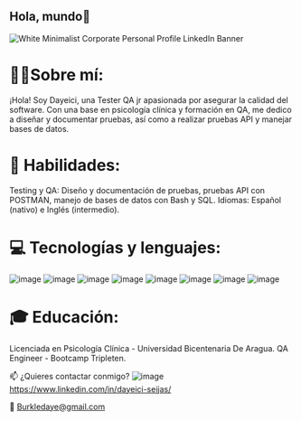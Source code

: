 ## Hola, mundo👋
![White Minimalist Corporate Personal Profile LinkedIn Banner](https://github.com/user-attachments/assets/d6ef1d1e-1a84-4105-bcc9-4cb60afe6f84)

# 👩‍💻Sobre mí:

¡Hola! Soy Dayeici, una Tester QA jr apasionada por asegurar la calidad del software. Con una base en psicología clínica y formación en QA, me dedico a diseñar y documentar pruebas, así como a realizar pruebas API y manejar bases de datos.

# 🌟 Habilidades:
Testing y QA: Diseño y documentación de pruebas, pruebas API con POSTMAN, manejo de bases de datos con Bash y SQL.
Idiomas: Español (nativo) e Inglés (intermedio).

# 💻 Tecnologías y lenguajes: 
![image](https://github.com/user-attachments/assets/f877fb27-468f-4694-8320-2ccf28c5fc36)
![image](https://github.com/user-attachments/assets/c6686a4e-348b-4445-801d-55a1e94c84a8)
![image](https://github.com/user-attachments/assets/7acc7fb6-a08c-4c9c-b9ec-3d3a8a90b973)
![image](https://github.com/user-attachments/assets/c30558cd-a3f6-46b4-a618-cc990ee272b9)
![image](https://github.com/user-attachments/assets/eaa36f01-0a23-4f4e-847c-6a0918313300)
![image](https://github.com/user-attachments/assets/8933ad14-c189-469a-ae79-3166b9cd140b)
![image](https://github.com/user-attachments/assets/64043dcf-fd92-4a03-a383-292cb11abc40)
![image](https://github.com/user-attachments/assets/75e735e7-88b2-4d27-9e23-b591f4bbf809)

# 🎓 Educación:
Licenciada en Psicología Clínica - Universidad Bicentenaria De Aragua.
QA Engineer - Bootcamp Tripleten.

📫 ¿Quieres contactar conmigo?  ![image](https://github.com/user-attachments/assets/8be94ef5-7655-4a6d-a39a-333d66ce1f19)
https://www.linkedin.com/in/dayeici-seijas/

💌 Burkledaye@gmail.com 


